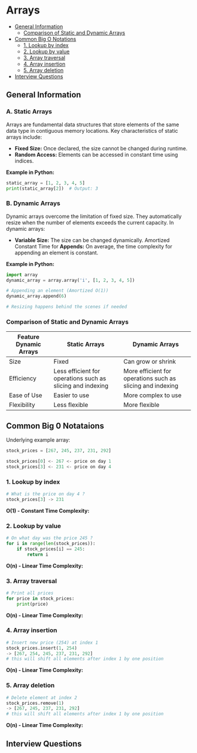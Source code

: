 # Arrays

- [General Information](#general-information)
    - [Comparison of Static and Dynamic Arrays](#comparison-of-static-and-dynamic-arrays)
- [Common Big O Notations](#common-big-o-notations)
    - [1. Lookup by index](#1-lookup-by-index)
    - [2. Lookup by value](#2-lookup-by-value)
    - [3. Array traversal](#3-array-traversal)
    - [4. Array insertion](#4-array-insertion)
    - [5. Array deletion](#5-array-deletion)
- [Interview Questions](#interview-questions)


## General Information

### A. Static Arrays

Arrays are fundamental data structures that store elements of the same data type in contiguous memory locations. Key characteristics of static arrays include:

- **Fixed Size:** Once declared, the size cannot be changed during runtime.
- **Random Access:** Elements can be accessed in constant time using indices.

**Example in Python:**
```python
static_array = [1, 2, 3, 4, 5]
print(static_array[2])  # Output: 3
```

### B. Dynamic Arrays

Dynamic arrays overcome the limitation of fixed size. They automatically resize when the number of elements exceeds the current capacity. In dynamic arrays:

- **Variable Size:** The size can be changed dynamically.
Amortized Constant Time for **Appends:** On average, the time complexity for appending an element is constant.

**Example in Python:**
```python
import array
dynamic_array = array.array('i', [1, 2, 3, 4, 5])

# Appending an element (Amortized O(1))
dynamic_array.append(6)

# Resizing happens behind the scenes if needed
```

### Comparison of Static and Dynamic Arrays
| Feature	Dynamic Arrays  | Static Arrays	  | Dynamic Arrays   | 
|---|---|---|
| Size  |  Fixed | Can grow or shrink  |
| Efficiency  |  Less efficient for operations such as slicing and indexing	 | More efficient for operations such as slicing and indexing  |
| Ease of Use  |  Easier to use | More complex to use  |
| Flexibility  |  Less flexible | More flexible  |



## Common Big 0 Notataions
Underlying example array:

```python
stock_prices = [267, 245, 237, 231, 292]

stock_prices[0] <- 267 <- price on day 1
stock_prices[3] <- 231 <- price on day 4
```


### 1. Lookup by index

```python
# What is the price on day 4 ?
stock_prices[3] -> 231 
```
**O(1) - Constant Time Complexity:**


### 2. Lookup by value

```python
# On what day was the price 245 ?
for i in range(len(stock_prices)):
    if stock_prices[i] == 245:
        return i
```
**O(n) - Linear Time Complexity:**


### 3. Array traversal

```python
# Print all prices
for price in stock_prices:
    print(price)
```
**O(n) - Linear Time Complexity:**


### 4. Array insertion

```python
# Insert new price (254) at index 1
stock_prices.insert(1, 254)
-> [267, 254, 245, 237, 231, 292]
# this will shift all elements after index 1 by one position
```
**O(n) - Linear Time Complexity:**


### 5. Array deletion

```python
# Delete element at index 2
stock_prices.remove(1)
-> [267, 245, 237, 231, 292]
# this will shift all elements after index 1 by one position
```
**O(n) - Linear Time Complexity:**



## Interview Questions
